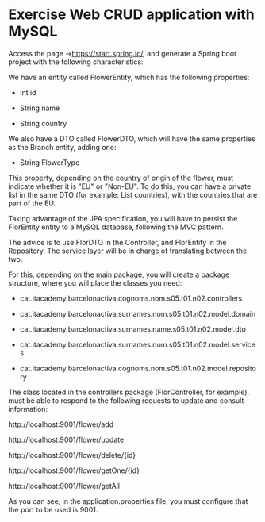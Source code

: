 # Exercise Web CRUD application with MySQL

Access the page ->https://start.spring.io/, and generate a Spring boot project with the following characteristics:

We have an entity called FlowerEntity, which has the following properties:

- int id

- String name

- String country

We also have a DTO called FlowerDTO, which will have the same properties as the Branch entity, adding one:

- String FlowerType

This property, depending on the country of origin of the flower, must indicate whether it is "EU" or "Non-EU". To do this, you can have a private list in the same DTO (for example: List<String> countries), with the countries that are part of the EU.

Taking advantage of the JPA specification, you will have to persist the FlorEntity entity to a MySQL database, following the MVC pattern.

The advice is to use FlorDTO in the Controller, and FlorEntity in the Repository. The service layer will be in charge of translating between the two.

For this, depending on the main package, you will create a package structure, where you will place the classes you need:

- cat.itacademy.barcelonactiva.cognoms.nom.s05.t01.n02.controllers

- cat.itacademy.barcelonactiva.surnames.nom.s05.t01.n02.model.domain

- cat.itacademy.barcelonactiva.surnames.name.s05.t01.n02.model.dto

- cat.itacademy.barcelonactiva.surnames.nom.s05.t01.n02.model.services

- cat.itacademy.barcelonactiva.cognoms.nom.s05.t01.n02.model.repository

The class located in the controllers package (FlorController, for example), must be able to respond to the following requests to update and consult information:

http://localhost:9001/flower/add

http://localhost:9001/flower/update

http://localhost:9001/flower/delete/{id}

http://localhost:9001/flower/getOne/{id}

http://localhost:9001/flower/getAll



As you can see, in the application.properties file, you must configure that the port to be used is 9001.
